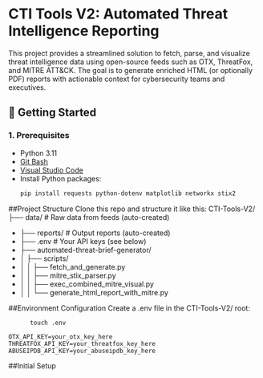 # CTI Tools V2: Automated Threat Intelligence Reporting

This project provides a streamlined solution to fetch, parse, and visualize threat intelligence data using open-source feeds such as OTX, ThreatFox, and MITRE ATT&CK. The goal is to generate enriched HTML (or optionally PDF) reports with actionable context for cybersecurity teams and executives.

## 🔧 Getting Started

### 1. Prerequisites

- Python 3.11
- [Git Bash](https://git-scm.com/)
- [Visual Studio Code](https://code.visualstudio.com/)
- Install Python packages:
  ```bash
  pip install requests python-dotenv matplotlib networkx stix2
  ```

##Project Structure
Clone this repo and structure it like this:
CTI-Tools-V2/
├── data/                      # Raw data from feeds (auto-created)
* ├── reports/                   # Output reports (auto-created)
* ├── .env                       # Your API keys (see below)
* ├── automated-threat-brief-generator/
* │   ├── scripts/
* │   │   ├── fetch_and_generate.py
* │   │   ├── mitre_stix_parser.py
* │   │   ├── exec_combined_mitre_visual.py
* │   │   └── generate_html_report_with_mitre.py

##Environment Configuration
Create a .env file in the CTI-Tools-V2/ root:
```git
      touch .env
```
```git
OTX_API_KEY=your_otx_key_here
THREATFOX_API_KEY=your_threatfox_key_here
ABUSEIPDB_API_KEY=your_abuseipdb_key_here
```

##Initial Setup

